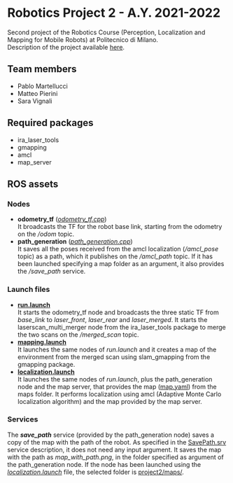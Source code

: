 # Robotics Project 2 - A.Y. 2021-2022
Second project of the Robotics Course (Perception, Localization and Mapping for Mobile Robots) at Politecnico di Milano.  
Description of the project available [here](docs/Project2.pdf).

## Team members
- Pablo Martellucci
- Matteo Pierini
- Sara Vignali

## Required packages
- ira_laser_tools
- gmapping
- amcl
- map_server

## ROS assets
### Nodes
- **odometry_tf** ([*odometry_tf.cpp*](src/odometry_tf.cpp))  
It broadcasts the TF for the robot base link, starting from the odometry on the */odom* topic.
- **path_generation** ([*path_generation.cpp*](src/path_generation.cpp))  
It saves all the poses received from the amcl localization (*/amcl_pose* topic) as a path, which it publishes on the */amcl_path* topic. If it has been launched specifying a map folder as an argument, it also provides the */save_path* service.

### Launch files
- [**run.launch**](launch/run.launch)  
It starts the odometry_tf node and broadcasts the three static TF from *base_link* to *laser_front*, *laser_rear* and *laser_merged*. It starts the laserscan_multi_merger node from the ira_laser_tools package to merge the two scans on the */merged_scan* topic.
- [**mapping.launch**](launch/mapping.launch)  
It launches the same nodes of *run.launch* and it creates a map of the environment from the merged scan using slam_gmapping from the gmapping package.
- [**localization.launch**](launch/localization.launch)  
It launches the same nodes of *run.launch*, plus the path_generation node and the map server, that provides the map ([map.yaml](maps/map.yaml)) from the maps folder. It performs localization using amcl (Adaptive Monte Carlo localization algorithm) and the map provided by the map server.

### Services
The ***save_path*** service (provided by the path_generation node) saves a copy of the map with the path of the robot. As specified in the [SavePath.srv](srv/SavePath.srv) service description, it does not need any input argument. It saves the map with the path as *map_with_path.png*, in the folder specified as argument of the path_generation node. If the node has been launched using the [*localization.launch*](launch/localization.launch) file, the selected folder is [project2/maps/](maps/).